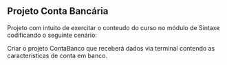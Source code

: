 ## Projeto Conta Bancária

Projeto com intuito de exercitar o conteudo do curso no módulo de Sintaxe codificando o seguinte cenário:

Criar o projeto ContaBanco que receberá dados via terminal contendo as características de conta em banco.




